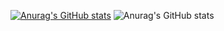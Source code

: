 


[![Anurag's GitHub stats](https://github-readme-stats.vercel.app/api?username=kooldood-1)](https://github.com/kooldood-1/github-readme-stats)
![Anurag's GitHub stats](https://github-readme-stats.vercel.app/api?username=kooldood-1?count_private=true)
